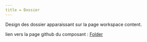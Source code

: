 ```yaml
---
title = Dossier
---
```


Design des dossier apparaissant sur la page workspace content.

lien vers la page github du composant : [Folder](https://github.com/tracim/tracim_front/blob/master/src/component/Workspace/Folder.jsx)